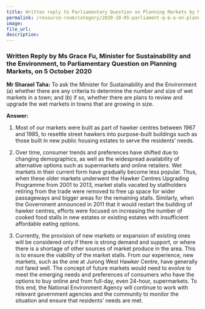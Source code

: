 ```yaml
---  
title: Written reply to Parliamentary Question on Planning Markets by Ms Grace Fu, Minister for Sustainability and the Environment  
permalink: /resource-room/category/2020-10-05-parliament-q-&-a-on-planning-markets/  
image:  
file_url:  
description:  
---  
```


### Written Reply by Ms Grace Fu, Minister for Sustainability and the Environment, to Parliamentary Question on Planning Markets, on 5 October 2020  

**Mr Sharael Taha:** To ask the Minister for Sustainability and the Environment (a) whether there are any criteria to determine the number and size of wet markets in a town; and (b) if so, whether there are plans to review and upgrade the wet markets in towns that are growing in size.  

**Answer:**  

1.	Most of our markets were built as part of hawker centres between 1967 and 1985, to resettle street hawkers into purpose-built buildings such as those built in new public housing estates to serve the residents’ needs.  

2.	Over time, consumer trends and preferences have shifted due to changing demographics, as well as the widespread availability of alternative options such as supermarkets and online retailers. Wet markets in their current form have gradually become less popular. Thus, when these older markets underwent the Hawker Centres Upgrading Programme from 2001 to 2013, market stalls vacated by stallholders retiring from the trade were removed to free up space for wider passageways and bigger areas for the remaining stalls. Similarly, when the Government announced in 2011 that it would restart the building of hawker centres, efforts were focused on increasing the number of cooked food stalls in new estates or existing estates with insufficient affordable eating options.  

3.	Currently, the provision of new markets or expansion of existing ones will be considered only if there is strong demand and support, or where there is a shortage of other sources of market produce in the area. This is to ensure the viability of the market stalls.  From our experience, new markets, such as the one at Jurong West Hawker Centre, have generally not fared well. The concept of future markets would need to evolve to meet the emerging needs and preferences of consumers who have the options to buy online and from full-day, even 24-hour, supermarkets. To this end, the National Environment Agency will continue to work with relevant government agencies and the community to monitor the situation and ensure that residents’ needs are met.  
